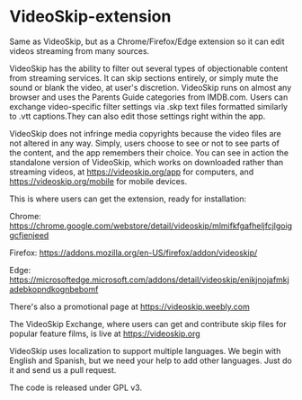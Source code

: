 # VideoSkip-extension
Same as VideoSkip, but as a Chrome/Firefox/Edge extension so it can edit videos streaming from many sources.

VideoSkip has the ability to filter out several types of objectionable content from streaming services. It can skip sections entirely, or simply mute the sound or blank the video, at user's discretion. VideoSkip runs on almost any browser and uses the Parents Guide categories from IMDB.com. Users can exchange video-specific filter settings via .skp text files formatted similarly to .vtt captions.They can also edit those settings right within the app.

VideoSkip does not infringe media copyrights because the video files are not altered in any way. Simply, users choose to see or not to see parts of the content, and the app remembers their choice. You can see in action the standalone version of VideoSkip, which works on downloaded rather than streaming videos, at https://videoskip.org/app for computers, and https://videoskip.org/mobile for mobile devices.

This is where users can get the extension, ready for installation:

Chrome: https://chrome.google.com/webstore/detail/videoskip/mlmifkfgafheljfcjlgoiggcfjenjeed

Firefox: https://addons.mozilla.org/en-US/firefox/addon/videoskip/

Edge: https://microsoftedge.microsoft.com/addons/detail/videoskip/enikjnojafmkjadebkopndkognbebomf

There's also a promotional page at https://videoskip.weebly.com

The VideoSkip Exchange, where users can get and contribute skip files for popular feature films, is live at https://videoskip.org

VideoSkip uses localization to support multiple languages. We begin with English and Spanish, but we need your help to add other languages. Just do it and send us a pull request.

The code is released under GPL v3.